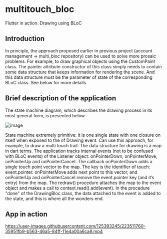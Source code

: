 # multitouch_bloc

Flutter in action. Drawing using BLoC

## Introduction

In principle, the approach proposed earlier in previous project (account management -> multi_bloc repository) can be used to solve more prosaic problems. For example, to draw graphical objects using the CustomPaint class. The painter attribute constructor of this class simply needs to contain some data structure that keeps information for rendering the scene. And this data structure must be the parameter of state of the corresponding BLoC class. See below for more details.

## Brief description of the application

The state machine diagram, which describes the drawing process in its most general form, is presented below.

![image](https://user-images.githubusercontent.com/125393245/223510734-0ebcc576-cbc4-4df3-bd85-232e0c96f87e.png)

State machine extremely primitive: it is one single state with one closure on itself when exposed to the of Drawing event. Can use this approach, for example, to draw a multi touch trail. The data structure for drawing is a map in dart terms. The application tracks internal events (not to be confused with BLoC events) of the Listener object: onPointerDown, onPointerMove, onPointerUp and onPointerCancel. The callback onPointerDown adds a single touch point vector to the map. The key is the identifier of touch: event.pointer. onPointerMove adds next point to this vector, and onPointerUp and onPointerCancel remove the event.pointer key (and it’s entry) from the map. The redraw() procedure attaches the map to the event object and makes a call to context.read<DrawingBloc>().add(event). In the procedure "done" of the DrawingBloc class, the data attached to the event is added to the state, and this is where all the wonders end.

## App in action  

https://user-images.githubusercontent.com/125393245/223511760-35951fb9-b563-46a5-84ff-11e4a00a6ca8.mp4


